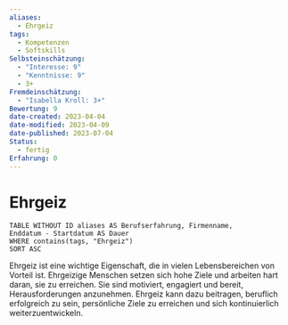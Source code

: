 ```yaml
---
aliases:
  - Ehrgeiz
tags:
  - Kompetenzen
  - Softskills
Selbsteinschätzung:
  - "Interesse: 9"
  - "Kenntnisse: 9"
  - 3+
Fremdeinschätzung:
  - "Isabella Kroll: 3+"
Bewertung: 9
date-created: 2023-04-04
date-modified: 2023-04-09
date-published: 2023-07-04
Status:
  - fertig
Erfahrung: 0
---
```


# Ehrgeiz

```dataview
TABLE WITHOUT ID aliases AS Berufserfahrung, Firmenname,
Enddatum - Startdatum AS Dauer
WHERE contains(tags, "Ehrgeiz")
SORT ASC
```

Ehrgeiz ist eine wichtige Eigenschaft, die in vielen Lebensbereichen von Vorteil ist. Ehrgeizige Menschen setzen sich hohe Ziele und arbeiten hart daran, sie zu erreichen. Sie sind motiviert, engagiert und bereit, Herausforderungen anzunehmen. Ehrgeiz kann dazu beitragen, beruflich erfolgreich zu sein, persönliche Ziele zu erreichen und sich kontinuierlich weiterzuentwickeln.
